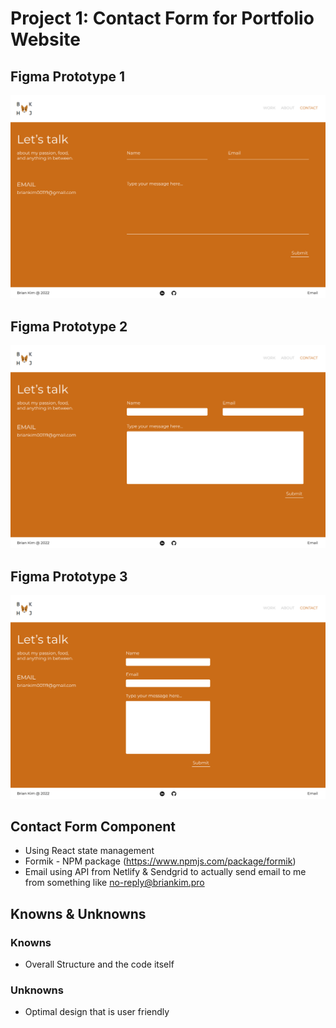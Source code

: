 # Project 1: Contact Form for Portfolio Website
## Figma Prototype 1
![Prototype_1](prototype_img/prototype_1.png)

## Figma Prototype 2
![Prototype_2](prototype_img/prototype_2.png)

## Figma Prototype 3
![Prototype_3](prototype_img/prototype_3.png)

## Contact Form Component
- Using React state management
- Formik - NPM package (https://www.npmjs.com/package/formik)
- Email using API from Netlify & Sendgrid to actually send email to me from something like no-reply@briankim.pro

## Knowns & Unknowns
### Knowns
- Overall Structure and the code itself

### Unknowns
- Optimal design that is user friendly